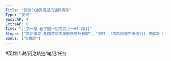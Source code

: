 ```yaml
---
Title: "西凯尔迪克街道的通缉魔兽"
Type: "支线"
BasicAP: 4
ExtraAP: 0
Time: "[[第一章 新学期～初次实习～#4 25]]"
Steps: ["凯尔迪克·总馆房间内奥图总管处领取", "前往 [[西凯尔迪克街道1]] 去解决 [[人面鸟]]","回去报告获得奖励"]
Bonus: ["U物质"]
---
```


#英雄传说/闪之轨迹/笔记/任务